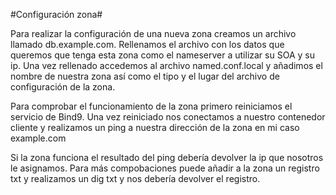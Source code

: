 #Configuración zona#

Para realizar la configuración de una nueva zona creamos un archivo llamado db.example.com. 
Rellenamos el archivo con los datos que queremos que tenga esta zona como el nameserver a utilizar su SOA y su ip. 
Una vez rellenado accedemos al archivo named.conf.local y añadimos el nombre de nuestra zona así como el tipo y el lugar del archivo de configuración de la zona.  
  
Para comprobar el funcionamiento de la zona primero reiniciamos el servicio de Bind9. 
Una vez reiniciado nos conectamos a nuestro contenedor cliente y realizamos un ping a nuestra dirección de la zona en mi caso example.com  
  
Si la zona funciona el resultado del ping debería devolver la ip que nosotros le asignamos. 
Para más compobaciones puede añadir a la zona un registro txt y realizamos un dig txt y nos debería devolver el registro.
